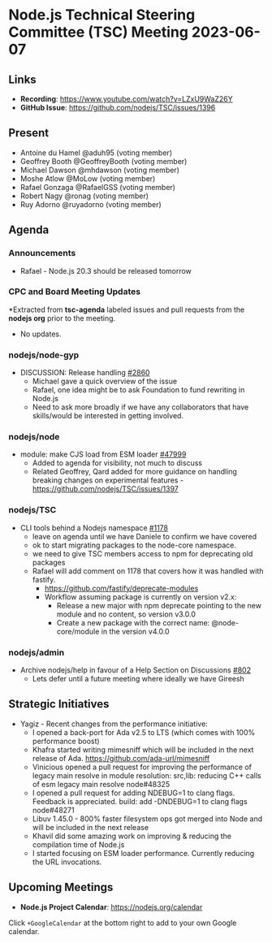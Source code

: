 # Node.js Technical Steering Committee (TSC) Meeting 2023-06-07

## Links

* **Recording**:  <https://www.youtube.com/watch?v=LZxU9WaZ26Y>
* **GitHub Issue**: <https://github.com/nodejs/TSC/issues/1396>

## Present

* Antoine du Hamel @aduh95 (voting member)
* Geoffrey Booth @GeoffreyBooth (voting member)
* Michael Dawson @mhdawson (voting member)
* Moshe Atlow @MoLow (voting member)
* Rafael Gonzaga @RafaelGSS (voting member)
* Robert Nagy @ronag (voting member)
* Ruy Adorno @ruyadorno (voting member)

## Agenda

### Announcements

* Rafael - Node.js 20.3 should be released tomorrow

### CPC and Board Meeting Updates

*Extracted from **tsc-agenda** labeled issues and pull requests from the **nodejs org** prior to the meeting.

* No updates.

### nodejs/node-gyp

* DISCUSSION: Release handling [#2860](https://github.com/nodejs/node-gyp/issues/2860)
  * Michael gave a quick overview of the issue
  * Rafael, one idea might be to ask Foundation to fund rewriting in Node.js
  * Need to ask more broadly if we have any collaborators that have skills/would be interested in getting involved.

### nodejs/node

* module: make CJS load from ESM loader [#47999](https://github.com/nodejs/node/pull/47999)
  * Added to agenda for visibility, not much to discuss
  * Related Geoffrey, Qard added for more guidance on handling breaking changes on experimental features - <https://github.com/nodejs/TSC/issues/1397>

### nodejs/TSC

* CLI tools behind a Nodejs namespace [#1178](https://github.com/nodejs/TSC/issues/1178)
  * leave on agenda until we have Daniele to confirm we have covered
  * ok to start migrating packages to the node-core namespace.
  * we need to give TSC members access to npm for deprecating old packages
  * Rafael will add comment on 1178 that covers how it was handled with fastify.
    * <https://github.com/fastify/deprecate-modules>
    * Workflow assuming package is currently on version v2.x:
      * Release a new major with npm deprecate pointing to the new module and no content, so version v3.0.0
      * Create a new package with the correct name: @node-core/module in the version v4.0.0

### nodejs/admin

* Archive nodejs/help in favour of a Help Section on Discussions [#802](https://github.com/nodejs/admin/issues/802)
  * Lets defer until a future meeting where ideally we have Gireesh

## Strategic Initiatives

* Yagiz - Recent changes from the performance initiative:
  * I opened a back-port for Ada v2.5 to LTS (which comes with 100% performance boost)
  * Khafra started writing mimesniff which will be included in the next release of Ada. <https://github.com/ada-url/mimesniff>
  * Vinicious opened a pull request for improving the performance of legacy main resolve in module resolution: src,lib: reducing C++ calls of esm legacy main resolve node#48325
  * I opened a pull request for adding NDEBUG=1 to clang flags. Feedback is appreciated. build: add -DNDEBUG=1 to clang flags node#48271
  * Libuv 1.45.0 - 800% faster filesystem ops got merged into Node and will be included in the next release
  * Khavil did some amazing work on improving & reducing the compilation time of Node.js
  * I started focusing on ESM loader performance. Currently reducing the URL invocations.

## Upcoming Meetings

* **Node.js Project Calendar**: <https://nodejs.org/calendar>

Click `+GoogleCalendar` at the bottom right to add to your own Google calendar.
